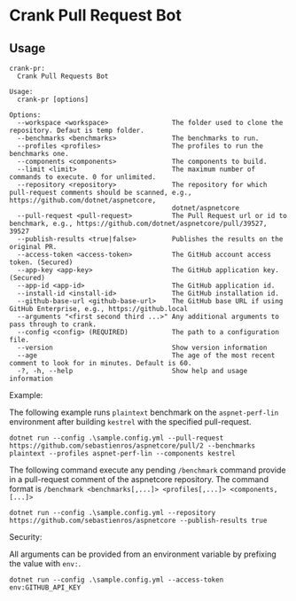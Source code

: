 # Crank Pull Request Bot

## Usage

```
crank-pr:
  Crank Pull Requests Bot

Usage:
  crank-pr [options]

Options:
  --workspace <workspace>                The folder used to clone the repository. Defaut is temp folder.
  --benchmarks <benchmarks>              The benchmarks to run.
  --profiles <profiles>                  The profiles to run the benchmarks one.
  --components <components>              The components to build.
  --limit <limit>                        The maximum number of commands to execute. 0 for unlimited.
  --repository <repository>              The repository for which pull-request comments should be scanned, e.g., https://github.com/dotnet/aspnetcore,
                                         dotnet/aspnetcore
  --pull-request <pull-request>          The Pull Request url or id to benchmark, e.g., https://github.com/dotnet/aspnetcore/pull/39527, 39527
  --publish-results <true|false>         Publishes the results on the original PR.
  --access-token <access-token>          The GitHub account access token. (Secured)
  --app-key <app-key>                    The GitHub application key. (Secured)
  --app-id <app-id>                      The GitHub application id.
  --install-id <install-id>              The GitHub installation id.
  --github-base-url <github-base-url>    The GitHub base URL if using GitHub Enterprise, e.g., https://github.local
  --arguments "<first second third ...>" Any additional arguments to pass through to crank.
  --config <config> (REQUIRED)           The path to a configuration file.
  --version                              Show version information
  --age                                  The age of the most recent comment to look for in minutes. Default is 60.
  -?, -h, --help                         Show help and usage information
```

Example:

The following example runs `plaintext` benchmark on the `aspnet-perf-lin` environment after building `kestrel` with the specified pull-request.

```
dotnet run --config .\sample.config.yml --pull-request https://github.com/sebastienros/aspnetcore/pull/2 --benchmarks plaintext --profiles aspnet-perf-lin --components kestrel
```

The following command execute any pending `/benchmark` command provide in a pull-request comment of the aspnetcore repository.
The command format is `/benchmark <benchmarks[,...]> <profiles[,...]> <components,[...]>`

```
dotnet run --config .\sample.config.yml --repository https://github.com/sebastienros/aspnetcore --publish-results true
```

Security:

All arguments can be provided from an environment variable by prefixing the value with `env:`.

```
dotnet run --config .\sample.config.yml --access-token env:GITHUB_API_KEY 
```
